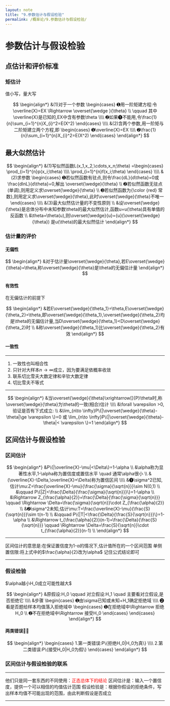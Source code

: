 ```yaml
---
layout: note
title: "9.参数估计与假设检验"
permalink: /概率论/9.参数估计与假设检验/
---
```


# 参数估计与假设检验
## 点估计和评价标准
### 矩估计
值小写，量大写

$$
\begin{align*}
&(1)对于一个参数
\begin{cases}
➊用一阶矩建方程:令\overline{X}=EX \Rightarrow \overset{\wedge }{\theta}
\\
\qquad 其中\overline{X}是已知的,EX中含有参数\theta
\\\\
➋如果➊不能用,令\frac{1}{n}\sum_{i=1}^{n}X_{i}^2=E(X^2)
\end{cases}
\\\\
&(2)含两个参数,用一阶矩与二阶矩建立两个方程,即
\begin{cases}
➊\overline{X}=EX
\\\\
➋\frac{1}{n}\sum_{i=1}^{n}X_{i}^2=E(X^2)
\end{cases}
\end{align*}
$$

## 最大似然估计

$$
\begin{align*}
&(1)写似然函数L(x_1,x_2,\cdots,x_n;\theta)
=\begin{cases}
\prod_{i=1}^{n}p(x_i;\theta)
\\\\
\prod_{i=1}^{n}f(x_i;\theta)
\end{cases}
\\\\
&(2)求参数
\begin{cases}
➊若似然函数有驻点,则令\frac{dL}{d\theta}=0或\frac{dlnL}{d\theta}=0,解出
\overset{\wedge}{\theta}
\\
➋若似然函数无驻点(单调),则用定义求\overset{\wedge}{\theta}
\\
➌若似然函数为{\color {red} 常数},则用定义求\overset{\wedge}{\theta},此时\overset{\wedge}{\theta}不唯一
\end{cases}
\\\\
&(3)最大似然估计量的不变性原则
\\
&设\overset{\wedge}{\theta}是总体分布中未知参数\theta的最大似然估计,函数u=u(\theta)具有单值的反函数
\\
&\theta=\theta(u),则\overset{\wedge}{u}={u}(\overset{\wedge}{\theta})
是u(\theta)的最大似然估计
\end{align*}
$$



### 估计量的评价
#### 无偏性

$$
\begin{align*}
&对于估计量\overset{\wedge}{\theta},若E\overset{\wedge}{\theta}=\theta,称\overset{\wedge}{\theta}是\theta的无偏估计量
\end{align*}
$$

#### 有效性
在无偏估计的前提下

$$
\begin{align*}
&若E\overset{\wedge}{\theta_1}=\theta,E\overset{\wedge}{\theta_2}=\theta,即\overset{\wedge}{\theta_1},\overset{\wedge}{\theta_2}均是\theta的无偏估计量,当D\overset{\wedge}{\theta_1}<D\overset{\wedge}{\theta_2}时
\\
&称\overset{\wedge}{\theta_1}比\overset{\wedge}{\theta_2}有效
\end{align*}
$$

#### 一致性

---
1. 一致性也叫相合性
2. 只针对大样本$n\to \infty$成立，因为要满足依概率收敛
3. 联系切比雪夫大数定律和辛钦大数定律
4. 切比雪夫不等式

---

$$
\begin{align*}
&当\overset{\wedge}{\theta}\xrightarrow[]{P}\theta时,称\overset{\wedge}{\theta}为\theta的一致(相合)估计
\\\\
&\forall \varepsilon >0,验证是否有下式成立:
\\
&\lim_{n\to \infty}P\{|\overset{\wedge}{\theta}-\theta|\ge \varepsilon \}=0 或
\lim_{n\to \infty}P\{|\overset{\wedge}{\theta}-\theta|< \varepsilon \}=1
\end{align*}
$$

## 区间估计与假设检验

### 区间估计

$$
\begin{align*}
&P\{|\overline{X}-\mu|<\Delta\}=1-\alpha
\\
&\alpha称为显著性水平,1-\alpha称为置信度或置信水平 \quad 通常\alpha很小
\\
&(\overline{X}-\Delta,\overline{X}+\Delta)称为置信区间
\\\\
&➊\sigma^2已知,估计\mu:Z=\frac{\overline{X}-\mu}{\frac{\sigma}{\sqrt{n}}}\sim N(0,1)
\\
&\qquad P\{|Z|<\frac{\Delta}{\frac{\sigma}{\sqrt{n}}}\}=1-\alpha
\\
&\Rightarrow Z_{\frac{\alpha}{2}}=\frac{\Delta}{\frac{\sigma}{\sqrt{n}}} \qquad 
\Rightarrow \Delta=\frac{\sigma}{\sqrt{n}}\cdot Z_{\frac{\alpha}{2}}
\\
&➋\sigma^2未知,估计\mu:T=\frac{\overline{X}-\mu}{\frac{S}{\sqrt{n}}}\sim t(n-1)
\\
&\qquad P\{|T|<\frac{\Delta}{\frac{S}{\sqrt{n}}}\}=1-\alpha
\\
&\Rightarrow t_{\frac{\alpha}{2}}(n-1)=\frac{\Delta}{\frac{S}{\sqrt{n}}} \qquad 
\Rightarrow \Delta=\frac{S}{\sqrt{n}}\cdot t_{\frac{\alpha}{2}}(n-1)
\\
\end{align*}
$$

---
区间估计的意思是:在保证置信度为1-α的情况下,估计值所在的一个区间范围
单侧置信限:将上式中的$\frac{\alpha}{2}改为\alpha$
记住公式结论即可

---

### 假设检验

$\alpha越小H_0成立可能性越大$

$$
\begin{align*}
&原假设:H_0 \qquad 对立假设:H_1 \quad 主要看对立假设,是否拒绝它
\\\\
&步骤
\begin{cases}
➊由\sigma已知或未知+H_1确定拒绝域
\\\\
➋看是否题给样本均值落入拒绝域中
\begin{cases}
➊在拒绝域中\Rightarrow 拒绝H_0 
\\
➋不在拒绝域中\Rightarrow 接受H_0 
\end{cases}
\end{cases}
\end{align*}
$$

#### 两类错误🙅‍♂️

$$
\begin{align*}
\begin{cases}
1.第一类错误:P\{拒绝H_0|H_0为真\}
\\\\
2.第二类错误:P\{接受H_0|H_0为假\}
\end{cases}
\end{align*}
$$

### 区间估计与假设检验的联系
---
他们只是同一套东西的不同使用：<font color="red">正态总体下的结论</font>
区间估计是：输入一个置信度，提供一个可以相信的均值估计范围
假设检验是：根据你假设的拒绝条件，写出样本均值不可能出现的范围，由此判断假设是否成立


---
